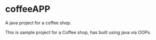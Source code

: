 # coffeeAPP
A java project for a coffee shop.

This is sample project for a Coffee shop, has built using java via OOPs.

